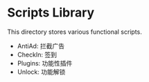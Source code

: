 # Scripts Library
This directory stores various functional scripts.

- AntiAd: 拦截广告
- CheckIn: 签到
- Plugins: 功能性插件
- Unlock: 功能解锁